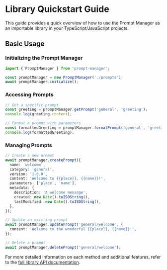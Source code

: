 # Library Quickstart Guide

This guide provides a quick overview of how to use the Prompt Manager as an importable library in your TypeScript/JavaScript projects.

## Basic Usage

### Initializing the Prompt Manager

```typescript
import { PromptManager } from 'prompt-manager';

const promptManager = new PromptManager('./prompts');
await promptManager.initialize();
```

### Accessing Prompts

```typescript
// Get a specific prompt
const greeting = promptManager.getPrompt('general', 'greeting');
console.log(greeting.content);

// Format a prompt with parameters
const formattedGreeting = promptManager.formatPrompt('general', 'greeting', { name: 'Alice' });
console.log(formattedGreeting);
```

### Managing Prompts

```typescript
// Create a new prompt
await promptManager.createPrompt({
  name: 'welcome',
  category: 'general',
  version: '1.0.0',
  content: 'Welcome to {{place}}, {{name}}!',
  parameters: ['place', 'name'],
  metadata: {
    description: 'A welcome message',
    created: new Date().toISOString(),
    lastModified: new Date().toISOString(),
  },
});

// Update an existing prompt
await promptManager.updatePrompt('general/welcome', {
  content: 'Welcome to the wonderful {{place}}, {{name}}!',
});

// Delete a prompt
await promptManager.deletePrompt('general/welcome');
```

For more detailed information on each method and additional features, refer to the [full library API documentation](../api-reference/library-api.md).
